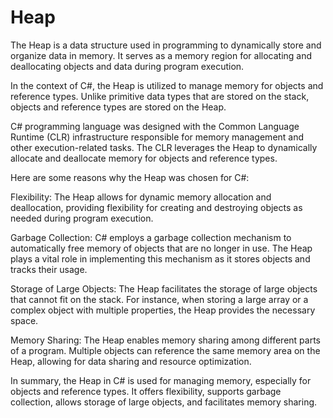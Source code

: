 # Heap
The Heap is a data structure used in programming to dynamically store and organize data in memory. It serves as a memory region for allocating and deallocating objects and data during program execution.

In the context of C#, the Heap is utilized to manage memory for objects and reference types. Unlike primitive data types that are stored on the stack, objects and reference types are stored on the Heap.

C# programming language was designed with the Common Language Runtime (CLR) infrastructure responsible for memory management and other execution-related tasks. The CLR leverages the Heap to dynamically allocate and deallocate memory for objects and reference types.

Here are some reasons why the Heap was chosen for C#:

Flexibility: The Heap allows for dynamic memory allocation and deallocation, providing flexibility for creating and destroying objects as needed during program execution.

Garbage Collection: C# employs a garbage collection mechanism to automatically free memory of objects that are no longer in use. The Heap plays a vital role in implementing this mechanism as it stores objects and tracks their usage.

Storage of Large Objects: The Heap facilitates the storage of large objects that cannot fit on the stack. For instance, when storing a large array or a complex object with multiple properties, the Heap provides the necessary space.

Memory Sharing: The Heap enables memory sharing among different parts of a program. Multiple objects can reference the same memory area on the Heap, allowing for data sharing and resource optimization.

In summary, the Heap in C# is used for managing memory, especially for objects and reference types. It offers flexibility, supports garbage collection, allows storage of large objects, and facilitates memory sharing.
